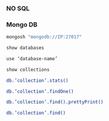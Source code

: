 ### NO SQL


### Mongo DB

```bash
mongosh "mongodb://IP:27017"

show databases

use ‘database-name’

show collections

db.’collection’.stats()

db.’collection’.findOne()

db.’collection’.find().prettyPrint()

db.’collection’.find()

```
